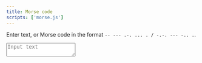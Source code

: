```yaml
---
title: Morse code
scripts: ['morse.js']
---
```

Enter text, or Morse code in the format `-- --- .-. ... . / -.-. --- -.. .`.

<textarea id="input" placeholder="Input text"></textarea>

<span id="mode"></span>

<div id="output" class="box code"></div>
